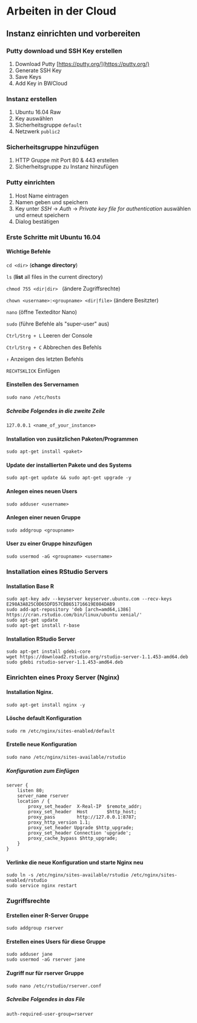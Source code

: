 # Arbeiten in der Cloud

## Instanz einrichten und vorbereiten

### Putty download und SSH Key erstellen
1. Download Putty [https://putty.org/](https://putty.org/)
2. Generate SSH Key
3. Save Keys
4. Add Key in BWCloud

### Instanz erstellen
1. Ubuntu 16.04 Raw
2. Key auswählen
3. Sicherheitsgruppe `default`
4. Netzwerk `public2`

### Sicherheitsgruppe hinzufügen
1. HTTP Gruppe mit Port 80 & 443 erstellen
2. Sicherheitsgruppe zu Instanz hinzufügen

### Putty einrichten
1. Host Name eintragen
2. Namen geben und speichern
3. Key unter _SSH_ → _Auth_ → _Private key file for authentication_ auswählen und erneut speichern 
4. Dialog bestätigen


### Erste Schritte mit Ubuntu 16.04

#### Wichtige Befehle

`cd <dir>` (**change directory**)

`ls` (**list** all files in the current directory)

`chmod 755 <dir|dir> ` (ändere Zugriffsrechte)

`chown <username>:<groupname> <dir|file>` (ändere Besitzter)

`nano` (öffne Texteditor Nano)

`sudo` (führe Befehle als "super-user" aus)

`Ctrl/Strg + L` Leeren der Console

`Ctrl/Strg + C` Abbrechen des Befehls 

`↑` Anzeigen des letzten Befehls

`RECHTSKLICK` Einfügen 



#### Einstellen des Servernamen 

```{bash}
sudo nano /etc/hosts
```
##### Schreibe Folgendes in die zweite Zeile 

```
127.0.0.1 <name_of_your_instance>
```

#### Installation von zusätzlichen Paketen/Programmen

```{bash}
sudo apt-get install <paket>
```

#### Update der installierten Pakete und des Systems

```{bash}
sudo apt-get update && sudo apt-get upgrade -y
```

#### Anlegen eines neuen Users

```{bash}
sudo adduser <username>
```

#### Anlegen einer neuen Gruppe

```{bash}
sudo addgroup <groupname>
```

#### User zu einer Gruppe hinzufügen

```{bash}
sudo usermod -aG <groupname> <username>
```

### Installation eines RStudio Servers

#### Installation Base R
```{bash}
sudo apt-key adv --keyserver keyserver.ubuntu.com --recv-keys E298A3A825C0D65DFD57CBB651716619E084DAB9
sudo add-apt-repository 'deb [arch=amd64,i386] https://cran.rstudio.com/bin/linux/ubuntu xenial/'
sudo apt-get update
sudo apt-get install r-base
```

#### Installation RStudio Server
```{bash}
sudo apt-get install gdebi-core
wget https://download2.rstudio.org/rstudio-server-1.1.453-amd64.deb
sudo gdebi rstudio-server-1.1.453-amd64.deb
```

### Einrichten eines Proxy Server (Nginx)

#### Installation Nginx.

```{bash}
sudo apt-get install nginx -y
```

#### Lösche **default** Konfiguration

```{bash}
sudo rm /etc/nginx/sites-enabled/default
```

#### Erstelle neue Konfiguration

```{bash}
sudo nano /etc/nginx/sites-available/rstudio
```

##### Konfiguration zum Einfügen

```
server {
    listen 80;
    server_name rserver
    location / {
        proxy_set_header  X-Real-IP  $remote_addr;
        proxy_set_header  Host       $http_host;
        proxy_pass        http://127.0.0.1:8787;
        proxy_http_version 1.1;
        proxy_set_header Upgrade $http_upgrade;
        proxy_set_header Connection 'upgrade';
        proxy_cache_bypass $http_upgrade;
    }
}
```

#### Verlinke die neue Konfiguration und starte Nginx neu
```{bash}
sudo ln -s /etc/nginx/sites-available/rstudio /etc/nginx/sites-enabled/rstudio
sudo service nginx restart
```

### Zugriffsrechte

#### Erstellen einer R-Server Gruppe 

```
sudo addgroup rserver
```
#### Erstellen eines Users für diese Gruppe 
```
sudo adduser jane 
sudo usermod -aG rserver jane
```

#### Zugriff nur für rserver Gruppe 

```
sudo nano /etc/rstudio/rserver.conf
```
##### Schreibe Folgendes in das File

```
auth-required-user-group=rserver
```
